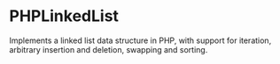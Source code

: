 # PHPLinkedList
Implements a linked list data structure in PHP, with support for iteration, arbitrary insertion and deletion, swapping and sorting.

